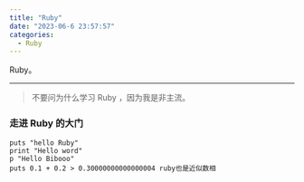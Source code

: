```yaml
---
title: "Ruby"
date: "2023-06-6 23:57:57"
categories:
  - Ruby
---
```


Ruby。

---

> 不要问为什么学习 Ruby ，因为我是非主流。

### 走进 Ruby 的大门

```
puts "hello Ruby"
print "Hello word"
p "Hello Bibooo"
puts 0.1 + 0.2 > 0.30000000000000004 ruby也是近似数相
```
